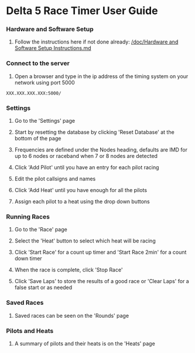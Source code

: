 # Delta 5 Race Timer User Guide

### Hardware and Software Setup
1. Follow the instructions here if not done already: [/doc/Hardware and Software Setup Instructions.md](Hardware%20and%20Software%20Setup%20Instructions.md)

### Connect to the server
1. Open a browser and type in the ip address of the timing system on your network using port 5000
```
XXX.XXX.XXX.XXX:5000/
```

### Settings

1. Go to the 'Settings' page

2. Start by resetting the database by clicking 'Reset Database' at the bottom of the page

3. Frequencies are defined under the Nodes heading, defaults are IMD for up to 6 nodes or raceband when 7 or 8 nodes are detected

4. Click 'Add Pilot' until you have an entry for each pilot racing

5. Edit the pilot callsigns and names

6. Click 'Add Heat' until you have enough for all the pilots

7. Assign each pilot to a heat using the drop down buttons

### Running Races

1. Go to the 'Race' page

2. Select the 'Heat' button to select which heat will be racing

3. Click 'Start Race' for a count up timer and 'Start Race 2min' for a count down timer

6. When the race is complete, click 'Stop Race'

7. Click 'Save Laps' to store the results of a good race or 'Clear Laps' for a false start or as needed

### Saved Races

1. Saved races can be seen on the 'Rounds' page

### Pilots and Heats

1. A summary of pilots and their heats is on the 'Heats' page
